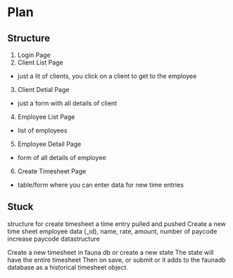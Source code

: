 # Plan

## Structure

1. Login Page
2. Client List Page
- just a lit of clients, you click on a client to get to the employee
3. Client Detial Page
- just a form with all details of client
4. Employee List Page
- list of employees 
5. Employee Detail Page
- form of all details of employee
6. Create Timesheet Page
- table/form where you can enter data for new time entries

## Stuck    

structure for create timesheet
a time entry pulled and pushed 
Create a new time sheet 
employee data (_id), name, rate, amount, number of paycode
increase paycode
datastructure

Create a new timesheet in fauna db or create a new state 
The state will have the entire timesheet 
Then on save, or submit or it adds to the faunadb database as a historical timesheet object. 
